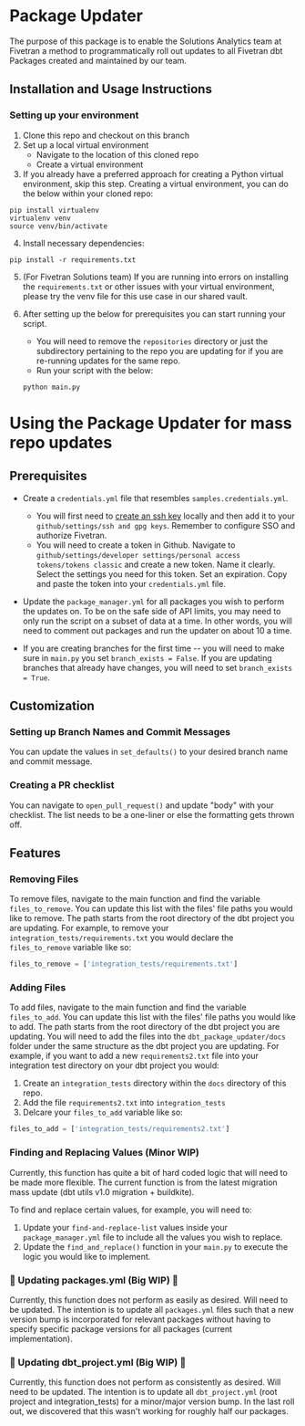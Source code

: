 # Package Updater

The purpose of this package is to enable the Solutions Analytics team at Fivetran a method to programmatically roll out updates to all Fivetran dbt Packages created and maintained by our team.

## Installation and Usage Instructions

### Setting up your environment
1. Clone this repo and checkout on this branch
2. Set up a local virtual environment
    - Navigate to the location of this cloned repo
    - Create a virtual environment
3. If you already have a preferred approach for creating a Python virtual environment, skip this step. Creating a virtual environment, you can do the below within your cloned repo:
```
pip install virtualenv
virtualenv venv
source venv/bin/activate
```
4. Install necessary dependencies:
``` 
pip install -r requirements.txt
```
5. (For Fivetran Solutions team) If you are running into errors on installing the `requirements.txt` or other issues with your virtual environment, please try the venv file for this use case in our shared vault.

6. After setting up the below for prerequisites you can start running your script.
    - You will need to remove the `repositories` directory or just the subdirectory pertaining to the repo you are updating for if you are re-running updates for the same repo.
    - Run your script with the below:
    ```
    python main.py
    ```

# Using the Package Updater for mass repo updates

## Prerequisites 
- Create a `credentials.yml` file that resembles `samples.credentials.yml`.  
    - You will first need to [create an ssh key](https://docs.github.com/en/authentication/connecting-to-github-with-ssh/generating-a-new-ssh-key-and-adding-it-to-the-ssh-agent) locally and then add it to your `github/settings/ssh and gpg keys`. Remember to configure SSO and authorize Fivetran. 
    - You will need to create a token in Github. Navigate to `github/settings/developer settings/personal access tokens/tokens classic` and create a new token. Name it clearly. Select the settings you need for this token. Set an expiration. Copy and paste the token into your `credentials.yml` file.

- Update the `package_manager.yml` for all packages you wish to perform the updates on. To be on the safe side of API limits, you may need to only run the script on a subset of data at a time. In other words, you will need to comment out packages and run the updater on about 10 a time.

- If you are creating branches for the first time -- you will need to make sure in `main.py` you set `branch_exists = False`. If you are updating branches that already have changes, you will need to set `branch_exists = True`. 

## Customization
### Setting up Branch Names and Commit Messages
You can update the values in `set_defaults()` to your desired branch name and commit message. 

### Creating a PR checklist
You can navigate to `open_pull_request()` and update "body" with your checklist. The list needs to be a one-liner or else the formatting gets thrown off.

## Features
### Removing Files
To remove files, navigate to the main function and find the variable `        files_to_remove`. You can update this list with the files' file paths you would like to remove. The path starts from the root directory of the dbt project you are updating. For example, to remove your `integration_tests/requirements.txt` you would declare the `files_to_remove` variable like so:

```python
files_to_remove = ['integration_tests/requirements.txt']
```

### Adding Files
To add files, navigate to the main function and find the variable `files_to_add`. You can update this list with the files' file paths you would like to add. The path starts from the root directory of the dbt project you are updating. You will need to add the files into the `dbt_package_updater/docs` folder under the same structure as the dbt project you are updating. For example, if you want to add a new `requirements2.txt` file into your integration test directory on your dbt project you would:

1. Create an `integration_tests` directory within the `docs` directory of this repo. 
2. Add the file `requirements2.txt` into `integration_tests`
3. Delcare your `files_to_add` variable like so:
```python
files_to_add = ['integration_tests/requirements2.txt']
```

### Finding and Replacing Values (Minor WIP)
Currently, this function has quite a bit of hard coded logic that will need to be made more flexible. The current function is from the latest migration mass update (dbt utils v1.0 migration + buildkite). 

To find and replace certain values, for example, you will need to:

1. Update your `find-and-replace-list` values inside your `package_manager.yml` file to include all the values you wish to replace. 
2. Update the `find_and_replace()` function in your `main.py` to execute the logic you would like to implement. 

### 🚧 Updating packages.yml (Big WIP) 🚧
Currently, this function does not perform as easily as desired. Will need to be updated. The intention is to update all `packages.yml` files such that a new version bump is incorporated for relevant packages without having to specify specific package versions for all packages (current implementation).

### 🚧 Updating dbt_project.yml (Big WIP) 🚧
Currently, this function does not perform as consistently as desired. Will need to be updated. The intention is to update all `dbt_project.yml` (root project and integration_tests) for a minor/major version bump. In the last roll out, we discovered that this wasn't working for roughly half our packages. 







